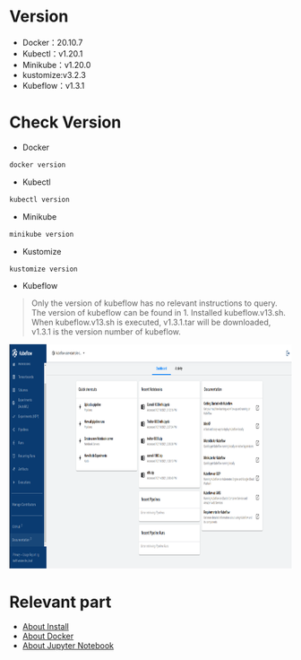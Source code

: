 # Version

* Docker：20.10.7
* Kubectl：v1.20.1
* Minikube：v1.20.0
* kustomize:v3.2.3
* Kubeflow：v1.3.1

# Check Version

* Docker
```Bash
docker version
```
* Kubectl
```Bash
kubectl version
```
* Minikube
```Bash
minikube version
```
* Kustomize
```Bash
kustomize version
```
* Kubeflow
> Only the version of kubeflow has no relevant instructions to query. \
> The version of kubeflow can be found in 1. Installed kubeflow.v13.sh. \
> When kubeflow.v13.sh is executed, v1.3.1.tar will be downloaded, v1.3.1 is the version number of kubeflow.

<img src="https://github.com/WEICHINLIN/Kubeflow---Natural-Language-Processing/blob/main/4.%20Image/kubeflow%20home.png" width="1000" height="400" alt="kubefkow home"/><br/>

# Relevant part

* [About Install](https://github.com/dfm871002/examples/blob/master/Natural-Language-Processing/1.%20Install/Install.md)
* [About Docker](https://github.com/dfm871002/examples/blob/master/Natural-Language-Processing/2.%20Docker/Docker.md)
* [About Jupyter Notebook](https://github.com/dfm871002/examples/blob/master/Natural-Language-Processing/3.%20Jupyter%20Notebook/Jupyter%20Notebook.md)

